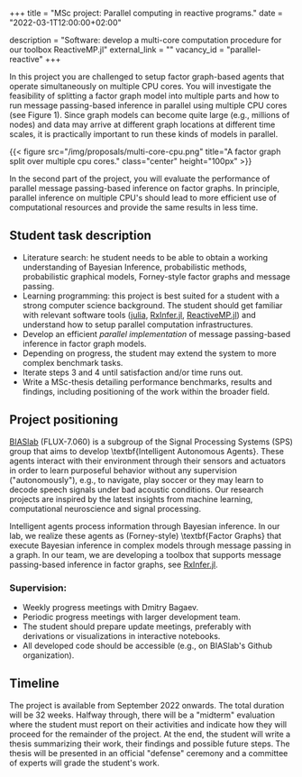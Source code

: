 +++
title = "MSc project: Parallel computing in reactive programs."
date = "2022-03-1T12:00:00+02:00"

description = "Software: develop a multi-core computation procedure for our toolbox ReactiveMP.jl"
external_link = ""
vacancy_id = "parallel-reactive"
+++


In this project you are challenged to setup factor graph-based agents that operate simultaneously on multiple CPU cores. You will investigate the feasibility of splitting a factor graph model into multiple parts and how to run message passing-based inference in parallel using multiple CPU cores (see Figure 1). Since graph models can become quite large (e.g., millions of nodes) and data may arrive at different graph locations at different time scales, it is practically important to run these kinds of models in parallel.

{{< figure src="/img/proposals/multi-core-cpu.png" title="A factor graph split over multiple cpu cores." class="center" height="100px" >}}

In the second part of the project, you will evaluate the performance of parallel message passing-based inference on factor graphs. In principle, parallel inference on multiple CPU's should lead to more efficient use of computational resources and provide the same results in less time.

## Student task description
- Literature search: he student needs to be able to obtain a working understanding of Bayesian Inference, probabilistic methods, probabilistic graphical models, Forney-style factor graphs and message passing.
- Learning programming: this project is best suited for a student with a strong computer science background. The student should get familiar with relevant software tools ([julia](https://julialang.org/), [RxInfer.jl](https://github.com/biaslab/RxInfer.jl), [ReactiveMP.jl](https://github.com/biaslab/ReactiveMP.jl)) and understand how to setup parallel computation infrastructures.
- Develop an efficient _parallel implementation_ of message passing-based inference in factor graph models.
- Depending on progress, the student may extend the system to more complex benchmark tasks.
- Iterate steps 3 and 4 until satisfaction and/or time runs out.
- Write a MSc-thesis detailing performance benchmarks, results and findings, including positioning of the work within the broader field.

## Project positioning
[BIASlab](https://biaslab.github.io/) (FLUX-7.060) is a subgroup of the Signal Processing Systems (SPS) group that aims to develop \textbf{Intelligent Autonomous Agents}. These agents interact with their environment through their sensors and actuators in order to learn purposeful behavior without any supervision ("autonomously"), e.g., to navigate, play soccer or they may learn to decode speech signals under bad acoustic conditions. Our research projects are inspired by the latest insights from machine learning, computational neuroscience and signal processing.

Intelligent agents process information through Bayesian inference. In our lab, we realize these agents as (Forney-style) \textbf{Factor Graphs} that execute Bayesian inference in complex models through message passing in a graph. In our team, we are developing a toolbox that supports message passing-based inference in factor graphs, see [RxInfer.jl](https://biaslab.github.io/rxinfer-website/).

### Supervision:
- Weekly progress meetings with Dmitry Bagaev.
- Periodic progress meetings with larger development team.
- The student should prepare update meetings, preferably with derivations or visualizations in interactive notebooks.
- All developed code should be accessible (e.g., on BIASlab's Github organization).

## Timeline
The project is available from September 2022 onwards. The total duration will be 32 weeks. Halfway through, there will be a "midterm" evaluation where the student must report on their activities and indicate how they will proceed for the remainder of the project. At the end, the student will write a thesis summarizing their work, their findings and possible future steps. The thesis will be presented in an official "defense" ceremony and a committee of experts will grade the student's work.